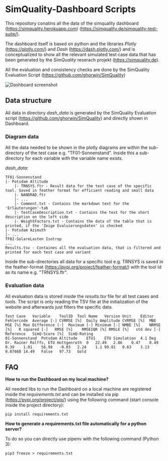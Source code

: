 # SimQuality-Dashboard Scripts

This repository conatins all the data of the simquality dashboard (https://simquality.herokuapp.com) (https://simquality.de/simquality-test-suite/).

The dashboard itself is based on python and the libraries _Plotly_ (https://plotly.com/) and _Dash_ (https://dash.plotly.com/) and is conceptualized to show
all the relevant simulated test case data that has been generated by the _SimQuality_ reserach projekt (https://simquality.de).

All the evaluation and consistency checks are done by the SimQuality Evaluation Script (https://github.com/ghorwin/SimQuality)

![Dashboard screenshot](https://raw.githubusercontent.com/hirseboy/SimQuality-Dashboard/main/img/simquality-dashboard.png)

## Data structure ## 

All data in directory _dash_data_ is generated by the SimQuality Evaluation script (https://github.com/ghorwin/SimQuality) and directly shown in Dashboard.

### Diagram data ###

All the data needed to be shown in the plotly diagrams are within the sub-directory of the test case e.g. "TF01-Sonnenstand". Inside this a sub-directory for each variable with the variable name exists. 

_dash_data_:
```
TF01-Sonnenstand
|- Potsdam Altitude
    |- TRNSYS.ftr - Result data for the test case of the specific tool. Saved in feather format for efficient reading and small data 
    |- NANDRAD.ftr
    |- ...
    |- Comment.txt - Contains the markdown text for the 'Erläuterungen'-tab
    |- TestCaseDescription.txt - Contains the text for the short description on the left side
    |- WeightFactors.txt - Contains the data of the table that is printed, if the 'Zeige Evaluierungsdaten' is checked
|- Potsdam Azimuth
|- ...
TF02-SolareLasten Isotrop
...
Results.tsv - Containes all the evaluation data, that is filtered and printed for each test case and variant
```

Inside the sub-directories all data for a specific tool e.g. TRNSYS is saved in the feather-format (https://pypi.org/project/feather-format/) with the tool Id as its name e.g. "TRNSYS.ftr".

### Evaluation data ###

All evaluation data is stored inside the _results.tsv_ file for all test cases and tools. The script is only reading the TSV file at the initialization of the website and afterwards just filters the specific data.

```
Test Case	Variable	ToolID	Tool Name	Version	Unit	Editor	Fehlercode	Average [-]	CVRMSE [%]	Daily Amplitude CVRMSE [%]	MBE	MSE [%]	Max Difference [-]	Maximum [-]	Minimum [-]	NMBE [%]	NRMSE [%]	R squared [-]	RMSE [%]	RMSEIQR [%]	RMSLE [%]	std dev [-]	Reference	SimQ-Score [%]	SimQ-Rating
01-Sonnenstand	Potsdam Altitude	ETU1	ETU Simulation	4.1	Deg	Dr. Rainer Rolffs, ETU Hottgenroth	0	22.49	2.86	0.47	0.49	0.39	1.01	56.98	-0.03	2.24	1.1	99.81	0.63	3.13	0.07668	14.49	False	97.73	Gold
```

## FAQ ##

**How to run the Dashboard on my local machine?**

All needed libs to run the Dashboard on a local machine are registered inside the _requirements.txt_ and can be installed via pip (https://pypi.org/project/pip/) using the following command (start console inside the project directory):

`pip install requirements.txt`

**How to generate a requirements.txt file automatically for a python server?**

To do so you can directly use pipenv with the following command (Python 3):

`pip3 freeze > requirements.txt`

